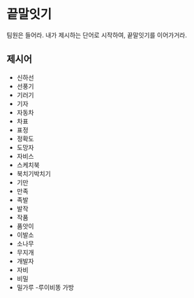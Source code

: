 # 끝말잇기

팀원은 들어라. 내가 제시하는 단어로 시작하여, 끝말잇기를 이어가거라. 



## 제시어

- 신하선
- 선풍기
- 기러기
- 기자
- 자동차
- 차표
- 표정
- 정확도
- 도망자
- 자비스
- 스케치북
- 북치기박치기
- 기만
- 만족
- 족발
- 발작
- 작품
- 품앗이
- 이발소
- 소나무
- 무지개
- 개발자
- 자비
- 비밀
- 밀가루
-루이비똥 가방
